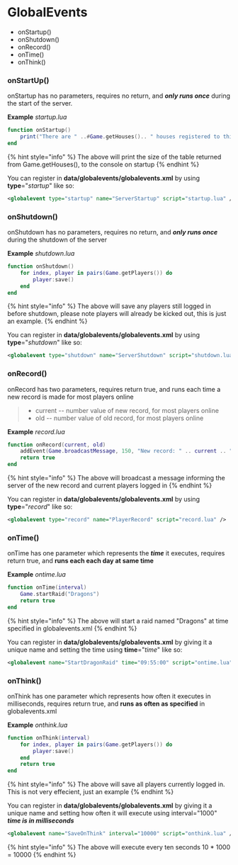 # GlobalEvents

* onStartup()
* onShutdown()
* onRecord()
* onTime()
* onThink()

### onStartUp()

onStartup has no parameters, requires no return, and _**only runs once**_ during the start of the server.

**Example** _startup.lua_

```lua
function onStartup()
    print("There are " ..#Game.getHouses().. " houses registered to this map")
end
```

{% hint style="info" %}
The above will print the size of the table returned from Game.getHouses(), to the console on startup
{% endhint %}

You can register in **data/globalevents/globalevents.xml** by using **type**="_startup_" like so:

```xml
<globalevent type="startup" name="ServerStartup" script="startup.lua" />
```

### onShutdown()

onShutdown has no parameters, requires no return, and _**only runs once**_ during the shutdown of the server

**Example** _shutdown.lua_

```lua
function onShutdown()
    for index, player in pairs(Game.getPlayers()) do
        player:save()
    end
end
```

{% hint style="info" %}
The above will save any players still logged in before shutdown, please note players will already be kicked out, this is just an example.
{% endhint %}

You can register in **data/globalevents/globalevents.xml** by using **type**="_shutdown_" like so:

```xml
<globalevent type="shutdown" name="ServerShutdown" script="shutdown.lua" />
```

### onRecord()

onRecord has two parameters, requires return true, and runs each time a new record is made for most players online

> * current -- number value of new record, for most players online
> * old -- number value of old record, for most players online

**Example** _record.lua_

```lua
function onRecord(current, old)
    addEvent(Game.broadcastMessage, 150, "New record: " .. current .. " players are logged in.", MESSAGE_STATUS_DEFAULT)
    return true
end
```

{% hint style="info" %}
The above will broadcast a message informing the server of the new record and current players logged in
{% endhint %}

You can register in **data/globalevents/globalevents.xml** by using **type**="_record_" like so:

```xml
<globalevent type="record" name="PlayerRecord" script="record.lua" />
```

### onTime()

onTime has one parameter which represents the _**time**_ it executes, requires return true, and **runs each each day at same time**

**Example** _ontime.lua_

```lua
function onTime(interval)
    Game.startRaid("Dragons")
    return true
end
```

{% hint style="info" %}
The above will start a raid named "Dragons" at time specified in globalevents.xml
{% endhint %}

You can register in **data/globalevents/globalevents.xml** by giving it a unique name and setting the time using **time**="_time_" like so:

```xml
<globalevent name="StartDragonRaid" time="09:55:00" script="ontime.lua" />
```

### onThink()

onThink has one parameter which represents how often it executes in milliseconds, requires return true, and **runs as often as specified** in globalevents.xml

**Example** _onthink.lua_

```lua
function onThink(interval)
    for index, player in pairs(Game.getPlayers()) do
        player:save()
    end
    return true
end
```

{% hint style="info" %}
The above will save all players currently logged in. This is not very effecient, just an example
{% endhint %}

You can register in **data/globalevents/globalevents.xml** by giving it a unique name and setting how often it will execute using interval="1000" _**time is in milliseconds**_

```xml
<globalevent name="SaveOnThink" interval="10000" script="onthink.lua" />
```

{% hint style="info" %}
The above will execute every ten seconds 10 \* 1000 = 10000
{% endhint %}

